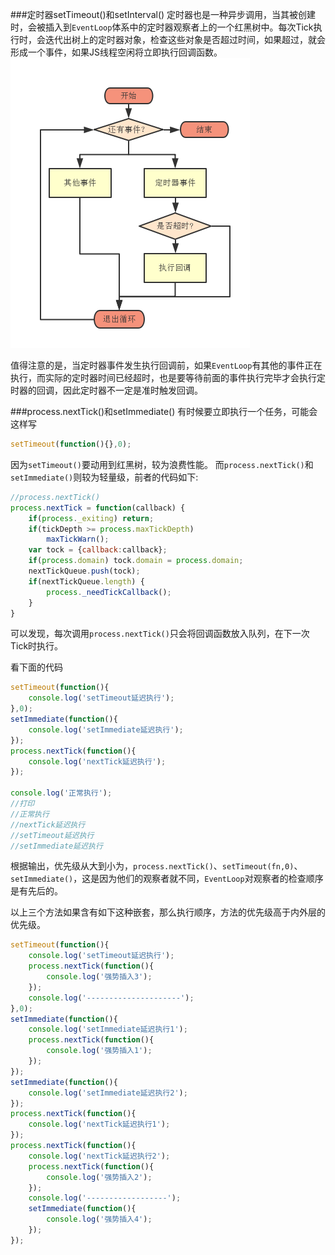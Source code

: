 ###定时器setTimeout()和setInterval()
定时器也是一种异步调用，当其被创建时，会被插入到`EventLoop`体系中的定时器观察者上的一个红黑树中。每次Tick执行时，会迭代出树上的定时器对象，检查这些对象是否超过时间，如果超过，就会形成一个事件，如果JS线程空闲将立即执行回调函数。
![](/assets/timer_event.png)

值得注意的是，当定时器事件发生执行回调前，如果`EventLoop`有其他的事件正在执行，而实际的定时器时间已经超时，也是要等待前面的事件执行完毕才会执行定时器的回调，因此定时器不一定是准时触发回调。

###process.nextTick()和setImmediate()
有时候要立即执行一个任务，可能会这样写
```javascript
setTimeout(function(){},0);
```
因为`setTimeout()`要动用到红黑树，较为浪费性能。
而`process.nextTick()`和`setImmediate()`则较为轻量级，前者的代码如下:
```javascript
//process.nextTick()
process.nextTick = function(callback) {
    if(process._exiting) return;
    if(tickDepth >= process.maxTickDepth)
        maxTickWarn();
    var tock = {callback:callback};
    if(process.domain) tock.domain = process.domain;
    nextTickQueue.push(tock);
    if(nextTickQueue.length) {
        process._needTickCallback();
    }
}
```
可以发现，每次调用`process.nextTick()`只会将回调函数放入队列，在下一次Tick时执行。

看下面的代码
```javascript
setTimeout(function(){
    console.log('setTimeout延迟执行');
},0);
setImmediate(function(){
    console.log('setImmediate延迟执行');
});
process.nextTick(function(){
    console.log('nextTick延迟执行');
});

console.log('正常执行');
//打印
//正常执行
//nextTick延迟执行
//setTimeout延迟执行
//setImmediate延迟执行
```
根据输出，优先级从大到小为，`process.nextTick()`、`setTimeout(fn,0)`、`setImmediate()`，这是因为他们的观察者就不同，`EventLoop`对观察者的检查顺序是有先后的。

以上三个方法如果含有如下这种嵌套，那么执行顺序，方法的优先级高于内外层的优先级。
```javascript
setTimeout(function(){
    console.log('setTimeout延迟执行');
    process.nextTick(function(){
        console.log('强势插入3');
    });
    console.log('---------------------');
},0);
setImmediate(function(){
    console.log('setImmediate延迟执行1');
    process.nextTick(function(){
        console.log('强势插入1');
    });
});
setImmediate(function(){
    console.log('setImmediate延迟执行2');
});
process.nextTick(function(){
    console.log('nextTick延迟执行1');
});
process.nextTick(function(){
    console.log('nextTick延迟执行2');
    process.nextTick(function(){
        console.log('强势插入2');
    });
    console.log('------------------');
    setImmediate(function(){
        console.log('强势插入4');
    });
});
```